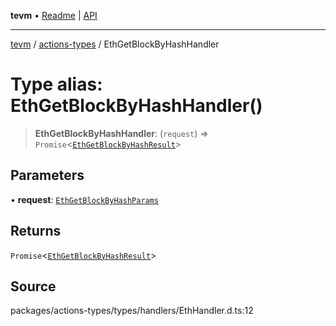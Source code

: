 **tevm** • [Readme](../../README.md) \| [API](../../modules.md)

***

[tevm](../../README.md) / [actions-types](../README.md) / EthGetBlockByHashHandler

# Type alias: EthGetBlockByHashHandler()

> **EthGetBlockByHashHandler**: (`request`) => `Promise`\<[`EthGetBlockByHashResult`](EthGetBlockByHashResult.md)\>

## Parameters

• **request**: [`EthGetBlockByHashParams`](EthGetBlockByHashParams.md)

## Returns

`Promise`\<[`EthGetBlockByHashResult`](EthGetBlockByHashResult.md)\>

## Source

packages/actions-types/types/handlers/EthHandler.d.ts:12
